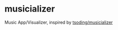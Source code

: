 # musicializer
Music App/Visualizer, inspired by [tsoding/musicializer](https://github.com/tsoding/musializer/tree/master)
